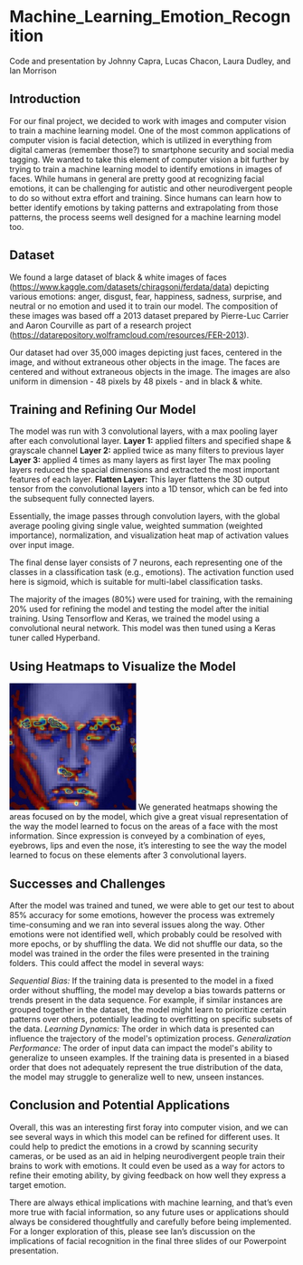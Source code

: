 # Machine_Learning_Emotion_Recognition
Code and presentation by Johnny Capra, Lucas Chacon, Laura Dudley, and Ian Morrison 

## Introduction 

For our final project, we decided to work with images and computer vision to train a machine learning model.  One of the most common applications of computer vision is facial detection, which is utilized in everything from digital cameras (remember those?) to smartphone security and social media tagging. We wanted to take this element of computer vision a bit further by trying to train a machine learning model to identify emotions in images of faces. While humans in general are pretty good at recognizing facial emotions, it can be challenging for autistic and other neurodivergent people to do so without extra effort and training. Since humans can learn how to better identify emotions by taking patterns and extrapolating from those patterns, the process seems well designed for a machine learning model too.

## Dataset

We found a large dataset of black & white images of faces (https://www.kaggle.com/datasets/chiragsoni/ferdata/data) depicting various emotions: anger, disgust, fear, happiness, sadness, surprise, and neutral or no emotion and used it to train our model. The composition of these images was based off a 2013 dataset prepared by Pierre-Luc Carrier and Aaron Courville as part of a research project (https://datarepository.wolframcloud.com/resources/FER-2013). 

Our dataset had over 35,000 images depicting just faces, centered in the image, and without extraneous other objects in the image. The faces are centered and without extraneous objects in the image. The images are also uniform in dimension - 48 pixels by 48 pixels - and in black & white. 

## Training and Refining Our Model

The model was run with 3 convolutional layers, with a max pooling layer after each convolutional layer. 
**Layer 1:** applied filters and specified shape & grayscale channel
**Layer 2:** applied twice as many filters to previous layer
**Layer 3:** applied 4 times as many layers as first layer
The max pooling layers reduced the spacial dimensions and extracted the most important features of each layer.
**Flatten Layer:** This layer flattens the 3D output tensor from the convolutional layers into a 1D tensor, which can be fed into the subsequent fully connected layers. 

Essentially, the image passes through convolution layers, with the global average pooling giving single value, weighted summation (weighted importance), normalization, and visualization heat map of activation values over input image.

The final dense layer consists of 7 neurons, each representing one of the classes in a classification task (e.g., emotions). The activation function used here is sigmoid, which is suitable for multi-label classification tasks.

The majority of the images (80%) were used for training, with the remaining 20% used for refining the model and testing the model after the initial training. Using Tensorflow and Keras, we trained the model using a convolutional neural network. This model was then tuned using a Keras tuner called Hyperband.

## Using Heatmaps to Visualize the Model
![cam_angry_2](https://github.com/johnnycapra/Machine_Learning_Emotion_Recognition/blob/main/output/cam_angry_2.jpg)
We generated heatmaps showing the areas focused on by the model, which give a great visual representation of the way the model learned to focus on the areas of a face with the most information. Since expression is conveyed by a combination of eyes, eyebrows, lips and even the nose, it’s interesting to see the way the model learned to focus on these elements after 3 convolutional layers.


## Successes and Challenges

After the model was trained and tuned, we were able to get our test to about 85% accuracy for some emotions, however the process was extremely time-consuming and we ran into several issues along the way. Other emotions were not identified well, which probably could be resolved with more epochs, or by shuffling the data.
We did not shuffle our data, so the model was trained in the order the files were presented in the training folders. This could affect the model in several ways: 

_Sequential Bias:_ If the training data is presented to the model in a fixed order without shuffling, the model may develop a bias towards patterns or trends present in the data sequence. For example, if similar instances are grouped together in the dataset, the model might learn to prioritize certain patterns over others, potentially leading to overfitting on specific subsets of the data.
_Learning Dynamics:_ The order in which data is presented can influence the trajectory of the model's optimization process. 
_Generalization Performance:_ The order of input data can impact the model's ability to generalize to unseen examples. If the training data is presented in a biased order that does not adequately represent the true distribution of the data, the model may struggle to generalize well to new, unseen instances.

## Conclusion and Potential Applications
Overall, this was an interesting first foray into computer vision, and we can see several ways in which this model can be refined for different uses. It could help to predict the emotions in a crowd by scanning security cameras, or be used as an aid in helping neurodivergent people train their brains to work with emotions. It could even be used as a way for actors to refine their emoting ability, by giving feedback on how well they express a target emotion. 

There are always ethical implications with machine learning, and that’s even more true with facial information, so any future uses or applications should always be considered thoughtfully and carefully before being implemented. For a longer exploration of this, please see Ian’s discussion on the implications of facial recognition in the final three slides of our Powerpoint presentation.
